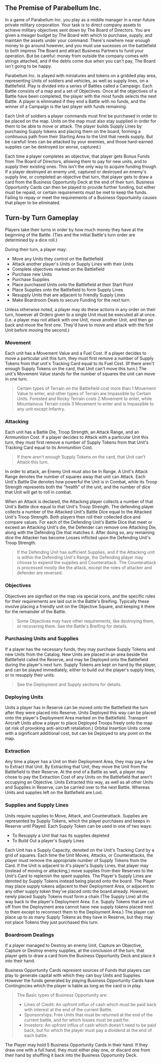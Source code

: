 ## The Premise of Parabellum Inc.

In a game of Parabellum Inc. you play as a middle manager in a near-future private military corporation.  Your task is to direct company assets to achieve military objectives sent down by The Board of Directors.  You are given a meager budget by The Board with which to purchase, supply, and maintain the assets under your command.  There's nowhere near enough money to go around however, and you must use sucesses on the battlefield to both impress The Board and attract Business Partners to fund your operation.  But be careful: money from outside the company comes with strings attached, and if the debts come due when you can't pay, The Board isn't going to be happy.

Parabellum Inc. is played with miniatures and tokens on a gridded play area, representing Units of soldiers and vehicles, as well as supply lines, on a Battlefield. Play is divided into a series of Battles called a Campaign.  Each Battle consists of a map and a set of Objectives.  Once all the objectives of a Battle have been completed, the player with the most funds selects the next Battle.  A player is eliminated if they end a Battle with no funds, and the winner of a Campaign is the last player with funds remaining.

Each Unit of soldiers a player commands must first be purchased in order to be placed on the map.  Units on the map must also stay supplied in order for them to be able to move or attack.  The player builds Supply Lines by purchasing Supply tokens and placing them on the board, forming a continuous path from their Starting Area to the Unit that needs supply.  But be careful! lines can be attacked by your enemies, and those hard-earned supplies can be destroyed (or worse, captured.)

Each time a player completes an objective, that player gets Bonus Funds from The Board of Directors, allowing them to pay for new units, and to supply their existing ones.  This isn't the only way to acquire funding though.  If a player destroyed an enemy unit, captured or destroyed an enemy's supply line, or completed an objective that turn, that player gets to draw a card from the Business Opportunity Deck at the end of their turn.  Business Opportunity Cards can then be played to provide further funding, but either must be repaid, or certain requirements must be met to keep the funds.  Failing to repay or meet the requirements of a Business Opportuinity causes that player to be eliminated.

## Turn-by Turn Gameplay
Players take their turns in order by how much money they have at the beginning of the Battle.  (Ties and the initial Battle's turn order are determined by a dice roll.)

During their turn, a player may: 
- Move any Units they control on the Battlefield
- Attack another player's Units or Supply Lines with their Units
- Complete objectives marked on the Battlefield 
- Purchase new Units
- Purchase Supplies
- Place purchased Units onto the Battlefield at their Start Point
- Place Supplies onto the Battlefield to form Supply Lines
- Resupply Units that are adjacent to friendly Supply Lines
- Make Boardroom Deals to secure Funding for the next turn.

Unless otherwise noted, a player may do these actions in any order on their turn, however all Orders given to a single Unit must be executed all at once. (i.e. a player may not attack with one Unit, move another Unit, and then go back and move the first one.  They'd have to move and attack with the first Unit before moving the second.)  

### Movement
Each unit has a Movement Value and a Fuel Cost.  If a player decides to move a particular unit this turn, they must first remove a number of Supply Tokens from that unit's Tracking Card equal to its Fuel Cost. (If there aren't enough Supply Tokens on the card, that Unit can't move this turn.) The unit's Movement Value stands for the number of squares the unit can move in one turn.  
>Certain types of Terrain on the Battlefield cost more than 1 Movement Value to enter, and other types of Terrain are Impassible by Certain Units.  Forested and Rocky Terrain costs 2 Movement to enter, while Mountainous Terrain costs 3 Movement to enter and is Impassible to any unit except Infantry.

### Attacking
Each unit has a Battle Die, Troop Strength, an Attack Range, and an Ammunition Cost.  If a player decides to Attack with a particular Unit this turn, they must first remove a number of Supply Tokens from that Unit's Tracking Card equal to its Ammunition Cost.  
> If there aren't enough Supply Tokens on the card, that Unit can't Attack this turn.

In order to attack, an Enemy Unit must also be In Range.  A Unit's Attack Range denotes the number of squares away that unit can Attack.  Each Unit's Battle Die denotes how powerful the Unit is in Combat, while its Troop Strength represents both the "health" of the unit, and the number of dice that Unit will get to roll in combat.  

When an Attack is declared, the Attacking player collects a number of that Unit's Battle dice equal to that Unit's Troop Strength.  The defending player collects a number of the Attacked Unit's Battle Dice equal to the Attacked Unit's Troop Strength.  Both players then roll their collected dice and compare values.  For each of the Defending Unit's Battle Dice that meet or exceed an Attacking Unit's die, the Defender can remove one Attacking Die, along with the Defending Die that matches it.  After doing so, any remaining dice the Attacker has become Losses inflicted upon the Defending Unit's Troop Strength.  

>If the Defending Unit has sufficient Supplies, and if the Attacking unit is within the Defending Unit's Range, the Defending player may choose to expend the supplies and Counterattack.  The Counterattack is processed mostly like the attack, except the roles of attacker and defender are reversed.  

### Objectives
Objectives are signified on the map via special icons, and the specific rules for their requirements are laid out in the Battle's Breifing.  Typically these involve placing a friendly unit on the Objective Square, and keeping it there for the remainder of the Battle.  
> Some Objectives may have other requirements, like destroying them, or recovering them.  See the Battle's Breifing for details.

### Purchasing Units and Supplies
If a player has the necessary funds, they may purchase Supply Tokens and new Units from the Catalog. New Units are placed in an area beside the Battlefield called the Reserve, and may be Deployed onto the Battlefield during the player's next turn.  Supply Tokens are kept on hand by the player, and can be played immediately, either to build out the player's supply lines, or to resupply their units.  
> See the Deployment and Supply sections for details.

### Deploying Units
Units a player has in Reserve can be moved onto the Battlefield the turn after they were placed into Reserve.  Units Deployed this way can be placed onto the player's Deployment Area marked on the Battlefield. Transport Aircraft Units allow a player to place Deployed Troops freely onto the map (at risk of provoking anti-aircraft retaliation.) Orbital Insertion Units come with a significant additional cost, but can be Deployed to any point on the map.  

### Extraction
Any time a player has a Unit on their Deployment Area, they may pay a fee to Extract that Unit.  By Extracting that Unit, they move the Unit from the Battlefield to their Reserve.  At the end of a Battle as well, a player may chose to pay the Extraction Cost of any Units on the Battlefield that aren't occupying an Objective.  Units Extracted this way, as well as all other Units and Supplies in Reserve, can be carried over to the next Battle.  Whereas Units and supplies left on the Battlefield are Lost.

### Supplies and Supply Lines
Units require supplies to Move, Attack, and Counterattack.  Supplies are represented by Supply Tokens, which the player purchases and keeps in Reserve until Played.  Each Supply Token can be used in one of two ways:
- To Resupply a Unit that has its supplies depleted
- To Build Out a player's Supply Lines

Each Unit has a Supply Capacity, denoted on the Unit's Tracking Card by a grid of squares.  Each time the Unit Moves, Attacks, or Counterattacks, the player must remove the appropriate number of Supply Tokens from the Card. If the Unit is adjacent to it's player's Supply Lines, that player may (instead of moving or attacking,) move supplies from their Reserves to the Unit's Card to replenish the spent supplies.
The Player's Supply Lines are denoted by Supply Tokens instead being placed onto the board.  The Player may place supply tokens adjacent to their Deployment Area, or adjacent to any other supply token they've placed onto the board already.  However, newly placed Supply Tokens must form a chain (The Supply Line) all the way back to the player's Deployment Area. (I.e. Supply Tokens that are cut off from the Deployment area cannot have new supply tokens placed next to them except to reconnect them to the Deployment Area.) The player can place up to as many Supply Tokens as they have in Reserve, but they may not place Tokens they just purchased this turn.  

### Boardroom Dealings
If a player managed to Destroy an enemy Unit, Capture an Objective, Capture or Destroy enemy supplies, at the conclusion of the turn, that player gets to draw a card from the Business Opportunity Deck and place it into their hand.  

Business Opportunity Cards represent sources of Funds that players can play to generate capital with which they can buy Units and Supplies.  However the funds generated by playing Business Opportunity Cards have Contingincies which the player is liable as long as the card is in play.
> The Basic types of Business Opportunity are:
> - Lines of Credit: An upfront influx of cash which must be paid back with interest at the end of the current Battle.
> - Sponsorships: Free Units that must be returned at the end of the current battle, and for which losses must be paid for.
> - Investors: An upfront influx of cash which doesn't need to be paid back, but for which the player must pay a dividend at the end of each battle.

The Player may hold 5 Business Opportunity Cards in their hand.  If they draw one with a full hand, they must either play one, or discard one from their hand by shuffling it back into the Business Opportunity Deck.  
